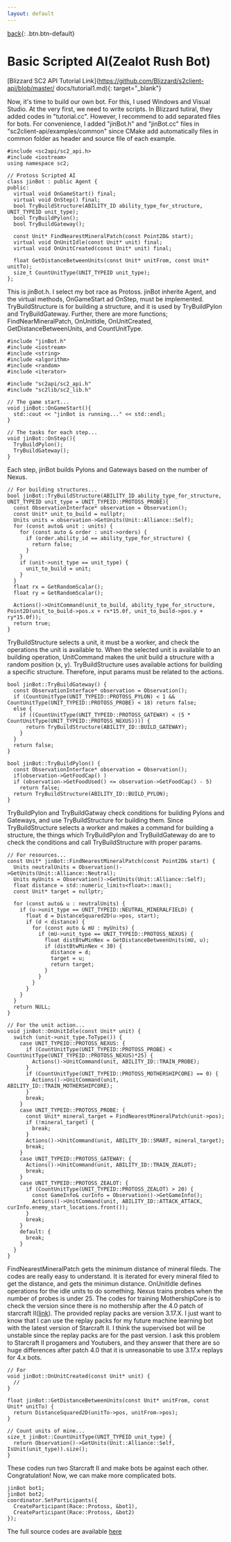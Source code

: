 ```yaml
---
layout: default
---
```

[back](./scriptedblizzMain){: .btn.btn-default}

# Basic Scripted AI(Zealot Rush Bot)

[Blizzard SC2 API Tutorial Link](https://github.com/Blizzard/s2client-api/blob/master/
docs/tutorial1.md){: target="_blank"}

Now, it's time to build our own bot. For this, I used Windows and Visual Studio. At the very first, we need to write scripts. In Blizzard tutiral, they added codes in "tutorial.cc". However, I recommend to add separated files for bots. For convenience, I added "jinBot.h" and "jinBot.cc" files in "sc2client-api/examples/common" since CMake add automatically files in common folder as header and source file of each example. 

	#include <sc2api/sc2_api.h>
	#include <iostream>
	using namespace sc2;

	// Protoss Scripted AI 
	class jinBot : public Agent {
	public:
	  virtual void OnGameStart() final;
	  virtual void OnStep() final;
	  bool TryBuildStructure(ABILITY_ID ability_type_for_structure, UNIT_TYPEID unit_type);
	  bool TryBuildPylon();
	  bool TryBuildGateway();
	  
	  const Unit* FindNearestMineralPatch(const Point2D& start);
	  virtual void OnUnitIdle(const Unit* unit) final;
	  virtual void OnUnitCreated(const Unit* unit) final;

	  float GetDistanceBetweenUnits(const Unit* unitFrom, const Unit* unitTo);
	  size_t CountUnitType(UNIT_TYPEID unit_type);
	};

This is jinBot.h. I select my bot race as Protoss. jinBot inherite Agent, and the virtual methods, OnGameStart ad OnStep, must be implemented. TryBuildStructure is for building a structure, and it is used by TryBuildPylon and TryBuildGateway. Further, there are more functions; FindNearMineralPatch, OnUnitIdle, OnUnitCreated, GetDistanceBetweenUnits, and CountUnitType.

	#include "jinBot.h"
	#include <iostream>
	#include <string>
	#include <algorithm>
	#include <random>
	#include <iterator>

	#include "sc2api/sc2_api.h"
	#include "sc2lib/sc2_lib.h"

	// The game start...
	void jinBot::OnGameStart(){
	  std::cout << "jinBot is running..." << std::endl;
	}

	// The tasks for each step...
	void jinBot::OnStep(){
	  TryBuildPylon();
	  TryBuildGateway();
	}

Each step, jinBot builds Pylons and Gateways based on the number of Nexus. 

	// For building structures...
	bool jinBot::TryBuildStructure(ABILITY_ID ability_type_for_structure, UNIT_TYPEID unit_type = UNIT_TYPEID::PROTOSS_PROBE){
	  const ObservationInterface* observation = Observation();
	  const Unit* unit_to_build = nullptr;
	  Units units = observation->GetUnits(Unit::Alliance::Self);
	  for (const auto& unit : units) {
	    for (const auto & order : unit->orders) {
	      if (order.ability_id == ability_type_for_structure) {
	        return false;
	      }
	    }
	    if (unit->unit_type == unit_type) {
	      unit_to_build = unit;
	    }
	  }
	  float rx = GetRandomScalar();
	  float ry = GetRandomScalar();

	  Actions()->UnitCommand(unit_to_build, ability_type_for_structure, Point2D(unit_to_build->pos.x + rx*15.0f, unit_to_build->pos.y + ry*15.0f));
	  return true;
	}

TryBuildStructure selects a unit, it must be a worker, and check the operations the unit is available to. When the selected unit is available to an building operation, UnitCommand makes the unit build a structure with a random position (x, y). TryBuildStructure uses available actions for building a specific structure. Therefore, input params must be related to the actions.

	bool jinBot::TryBuildGateway() {
	  const ObservationInterface* observation = Observation();
	  if (CountUnitType(UNIT_TYPEID::PROTOSS_PYLON) < 1 && CountUnitType(UNIT_TYPEID::PROTOSS_PROBE) < 18) return false;
	  else {
	    if ((CountUnitType(UNIT_TYPEID::PROTOSS_GATEWAY) < (5 *  CountUnitType(UNIT_TYPEID::PROTOSS_NEXUS)))) {
	      return TryBuildStructure(ABILITY_ID::BUILD_GATEWAY);
	    }
	  }
	  return false;
	}

	bool jinBot::TryBuildPylon() {
	  const ObservationInterface* observation = Observation();
	  if(observation->GetFoodCap() )
	  if (observation->GetFoodUsed() <= observation->GetFoodCap() - 5)
	    return false;
	  return TryBuildStructure(ABILITY_ID::BUILD_PYLON);
	}

TryBuildPylon and TryBuildGatway check conditions for building Pylons and Gateways, and use TryBuildStructure for building them. Since TryBuildStructure selects a worker and makes a command for building a structure, the things which TryBuildPylon and TryBuildGateway do are to check the conditions and call TryBuildStructure with proper params.

	// For resources...
	const Unit* jinBot::FindNearestMineralPatch(const Point2D& start) {
	  Units neutralUnits = Observation()->GetUnits(Unit::Alliance::Neutral);
	  Units myUnits = Observation()->GetUnits(Unit::Alliance::Self);
	  float distance = std::numeric_limits<float>::max();
	  const Unit* target = nullptr;

	  for (const auto& u : neutralUnits) {
	    if (u->unit_type == UNIT_TYPEID::NEUTRAL_MINERALFIELD) {
	      float d = DistanceSquared2D(u->pos, start);
	      if (d < distance) {
	        for (const auto & mU : myUnits) {
	          if (mU->unit_type == UNIT_TYPEID::PROTOSS_NEXUS) {
	            float distBtwMinNex = GetDistanceBetweenUnits(mU, u);
	            if (distBtwMinNex < 30) {
	              distance = d;
	              target = u;
	              return target;
	            }
	          }
	        }
	      }
	    }
	  }
	  return NULL;
	}

	// For the unit action...
	void jinBot::OnUnitIdle(const Unit* unit) {
	  switch (unit->unit_type.ToType()) {
	    case UNIT_TYPEID::PROTOSS_NEXUS: {
	      if (CountUnitType(UNIT_TYPEID::PROTOSS_PROBE) < CountUnitType(UNIT_TYPEID::PROTOSS_NEXUS)*25) {
	        Actions()->UnitCommand(unit, ABILITY_ID::TRAIN_PROBE);
	      }
	      if (CountUnitType(UNIT_TYPEID::PROTOSS_MOTHERSHIPCORE) == 0) {
	        Actions()->UnitCommand(unit, ABILITY_ID::TRAIN_MOTHERSHIPCORE);
	      }
	      break;
	    }
	    case UNIT_TYPEID::PROTOSS_PROBE: {
	      const Unit* mineral_target = FindNearestMineralPatch(unit->pos);
	      if (!mineral_target) {
	        break;
	      }
	      Actions()->UnitCommand(unit, ABILITY_ID::SMART, mineral_target);
	      break;
	    }
	    case UNIT_TYPEID::PROTOSS_GATEWAY: {
	      Actions()->UnitCommand(unit, ABILITY_ID::TRAIN_ZEALOT);
	      break;
	    }
	    case UNIT_TYPEID::PROTOSS_ZEALOT: {
	      if (CountUnitType(UNIT_TYPEID::PROTOSS_ZEALOT) > 20) {
	        const GameInfo& curInfo = Observation()->GetGameInfo();
	        Actions()->UnitCommand(unit, ABILITY_ID::ATTACK_ATTACK, curInfo.enemy_start_locations.front());
	      }
	      break;
	    }
	    default: {
	      break;
	    }
	  }
	}


FindNearestMineralPatch gets the minimum distance of mineral fileds. The codes are really easy to understand. It is iterated for every mineral filed to get the distance, and gets the minimun distance. OnUnitIdle defines operations for the idle units to do something. Nexus trains probes when the number of probes is under 25. The codes for training MothershipCore is to check the version since there is no mothership after the 4.0 patch of starcraft II([link](https://news.blizzard.com/en-us/starcraft2/21183638/starcraft-ii-4-0-patch-notes)). The provided replay packs are version 3.17.X. I just want to know that I can use the replay packs for my future machine learning bot with the latest version of Starcraft II. I think the supervised bot will be unstable since the replay packs are for the past version. I ask this problem to Starcraft II progamers and Youtubers, and they answer that there are so huge differences after patch 4.0 that it is unreasonable to use 3.17.x replays for 4.x bots.

	// For 
	void jinBot::OnUnitCreated(const Unit* unit) {
	  //
	}

	float jinBot::GetDistanceBetweenUnits(const Unit* unitFrom, const Unit* unitTo) {
	  return DistanceSquared2D(unitTo->pos, unitFrom->pos);
	}

	// Count units of mine...
	size_t jinBot::CountUnitType(UNIT_TYPEID unit_type) {
	  return Observation()->GetUnits(Unit::Alliance::Self, IsUnit(unit_type)).size();
	}

These codes run two Starcraft II and make bots be against each other. Congratulation! Now, we can make more complicated bots. 
	
	jinBot bot1;
	jinBot bot2;
	coordinator.SetParticipants({
	  CreateParticipant(Race::Protoss, &bot1),
	  CreateParticipant(Race::Protoss, &bot2)
	});


The full source codes are available [here]()